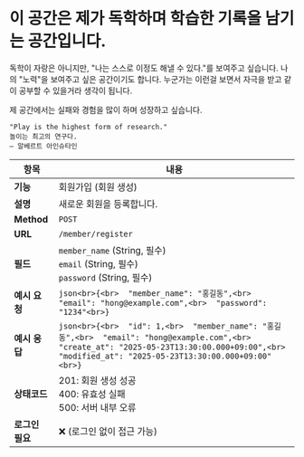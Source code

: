# 이 공간은 제가 독학하며 학습한 기록을 남기는 공간입니다.
독학이 자랑은 아니지만, "나는 스스로 이정도 해낼 수 있다."를 보여주고 싶습니다.
나의 "노력"을 보여주고 싶은 공간이기도 합니다.
누군가는 이런걸 보면서 자극을 받고 같이 공부할 수 있을거라 생각이 됩니다.

제 공간에서는 실패와 경험을 많이 하며 성장하고 싶습니다.
```
"Play is the highest form of research."
놀이는 최고의 연구다.
– 알베르트 아인슈타인
```

| 항목         | 내용                                                                                                                                                                                                 |
| ---------- | -------------------------------------------------------------------------------------------------------------------------------------------------------------------------------------------------- |
| **기능**     | 회원가입 (회원 생성)                                                                                                                                                                                       |
| **설명**     | 새로운 회원을 등록합니다.                                                                                                                                                                                     |
| **Method** | `POST`                                                                                                                                                                                             |
| **URL**    | `/member/register`                                                                                                                                                                                 |
| **필드**     | `member_name` (String, 필수)<br>`email` (String, 필수)<br>`password` (String, 필수)                                                                                                                      |
| **예시 요청**  | `json<br>{<br>  "member_name": "홍길동",<br>  "email": "hong@example.com",<br>  "password": "1234"<br>}`                                                                                              |
| **예시 응답**  | `json<br>{<br>  "id": 1,<br>  "member_name": "홍길동",<br>  "email": "hong@example.com",<br>  "create_at": "2025-05-23T13:30:00.000+09:00",<br>  "modified_at": "2025-05-23T13:30:00.000+09:00"<br>}` |
| **상태코드**   | 201: 회원 생성 성공<br>400: 유효성 실패<br>500: 서버 내부 오류                                                                                                                                                      |
| **로그인 필요** | ❌ (로그인 없이 접근 가능)                                                                                                                                                                                   |
